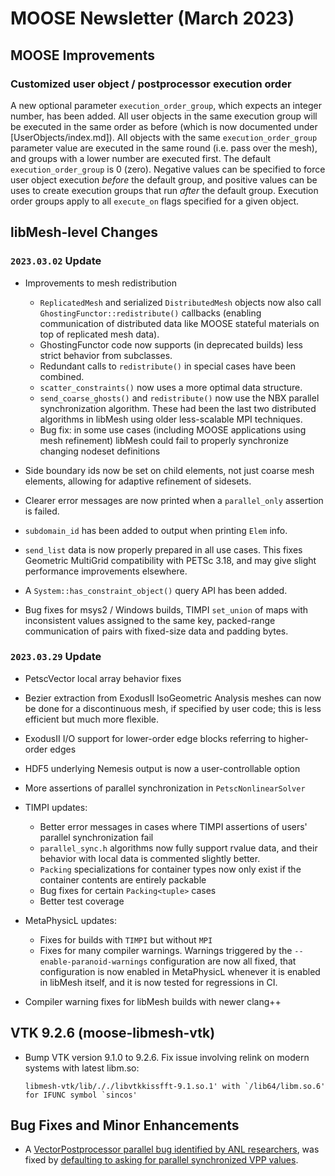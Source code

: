 # MOOSE Newsletter (March 2023)

## MOOSE Improvements

### Customized user object / postprocessor execution order

A new optional parameter `execution_order_group`, which expects an integer number, has been added.
All user objects in the same execution group will be executed in the same order as before (which
is now documented under [UserObjects/index.md]). All objects with the same `execution_order_group`
parameter value are executed in the same round (i.e. pass over the mesh), and groups with a lower
number are executed first. The default `execution_order_group` is 0 (zero). Negative values can be
specified to force user object execution *before* the default group, and positive values can be uses
to create execution groups that run *after* the default group. Execution order groups apply to all
`execute_on` flags specified for a given object.

## libMesh-level Changes

### `2023.03.02` Update

- Improvements to mesh redistribution

  - `ReplicatedMesh` and serialized `DistributedMesh` objects now also
    call `GhostingFunctor::redistribute()` callbacks (enabling
    communication of distributed data like MOOSE stateful materials on
    top of replicated mesh data).
  - GhostingFunctor code now supports (in deprecated builds) less
    strict behavior from subclasses.
  - Redundant calls to `redistribute()` in special cases have been
    combined.
  - `scatter_constraints()` now uses a more optimal data structure.
  - `send_coarse_ghosts()` and `redistribute()` now use the NBX
    parallel synchronization algorithm.  These had been the last two
    distributed algorithms in libMesh using older less-scalable
    MPI techniques.
  - Bug fix: in some use cases (including MOOSE applications using
    mesh refinement) libMesh could fail to properly synchronize
    changing nodeset definitions

- Side boundary ids now be set on child elements, not just coarse mesh
  elements, allowing for adaptive refinement of sidesets.
- Clearer error messages are now printed when a `parallel_only`
  assertion is failed.
- `subdomain_id` has been added to output when printing `Elem` info.
- `send_list` data is now properly prepared in all use cases.  This
  fixes Geometric MultiGrid compatibility with PETSc 3.18, and may
  give slight performance improvements elsewhere.
- A `System::has_constraint_object()` query API has been added.
- Bug fixes for msys2 / Windows builds, TIMPI `set_union` of maps with
  inconsistent values assigned to the same key, packed-range
  communication of pairs with fixed-size data and padding bytes.

### `2023.03.29` Update

- PetscVector local array behavior fixes
- Bezier extraction from ExodusII IsoGeometric Analysis meshes can now
  be done for a discontinuous mesh, if specified by user code; this is
  less efficient but much more flexible.
- ExodusII I/O support for lower-order edge blocks referring to
  higher-order edges
- HDF5 underlying Nemesis output is now a user-controllable option
- More assertions of parallel synchronization in
  `PetscNonlinearSolver`
- TIMPI updates:

  - Better error messages in cases where TIMPI assertions of users'
    parallel synchronization fail
  - `parallel_sync.h` algorithms now fully support rvalue data, and
    their behavior with local data is commented slightly better.
  - `Packing` specializations for container types now only exist if
    the container contents are entirely packable
  - Bug fixes for certain `Packing<tuple>` cases
  - Better test coverage

- MetaPhysicL updates:
  - Fixes for builds with `TIMPI` but without `MPI`
  - Fixes for many compiler warnings.  Warnings triggered by
    the `--enable-paranoid-warnings` configuration are now all fixed, that
    configuration is now enabled in MetaPhysicL whenever it is enabled
    in libMesh itself, and it is now tested for regressions in CI.

- Compiler warning fixes for libMesh builds with newer clang++

## VTK 9.2.6 (moose-libmesh-vtk)

- Bump VTK version 9.1.0 to 9.2.6. Fix issue involving relink on modern
  systems with latest libm.so:

  ```pre
  libmesh-vtk/lib/././libvtkkissfft-9.1.so.1' with `/lib64/libm.so.6' for IFUNC symbol `sincos'
  ```

## Bug Fixes and Minor Enhancements

- A [VectorPostprocessor parallel bug identified by ANL researchers](https://github.com/idaholab/moose/issues/23514), was fixed by [defaulting to asking for parallel synchronized VPP values](https://github.com/idaholab/moose/pull/23588).
